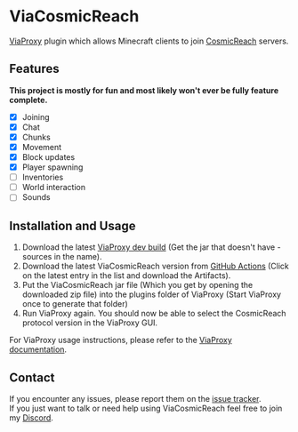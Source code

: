 # ViaCosmicReach
[ViaProxy](https://github.com/RaphiMC/ViaProxy) plugin which allows Minecraft clients to join [CosmicReach](https://finalforeach.itch.io/cosmic-reach) servers.

## Features
**This project is mostly for fun and most likely won't ever be fully feature complete.**
- [x] Joining
- [x] Chat
- [x] Chunks
- [x] Movement
- [x] Block updates
- [x] Player spawning
- [ ] Inventories
- [ ] World interaction
- [ ] Sounds

## Installation and Usage
1. Download the latest [ViaProxy dev build](https://ci.viaversion.com/job/ViaProxy/lastSuccessfulBuild/) (Get the jar that doesn't have -sources in the name).
2. Download the latest ViaCosmicReach version from [GitHub Actions](https://github.com/RaphiMC/ViaCosmicReach/actions/workflows/build.yml) (Click on the latest entry in the list and download the Artifacts).
3. Put the ViaCosmicReach jar file (Which you get by opening the downloaded zip file) into the plugins folder of ViaProxy (Start ViaProxy once to generate that folder)
4. Run ViaProxy again. You should now be able to select the CosmicReach protocol version in the ViaProxy GUI.

For ViaProxy usage instructions, please refer to the [ViaProxy documentation](https://github.com/ViaVersion/ViaProxy?tab=readme-ov-file#usage-for-players-gui).

## Contact
If you encounter any issues, please report them on the
[issue tracker](https://github.com/RaphiMC/ViaCosmicReach/issues).  
If you just want to talk or need help using ViaCosmicReach feel free to join my
[Discord](https://discord.gg/dCzT9XHEWu).
